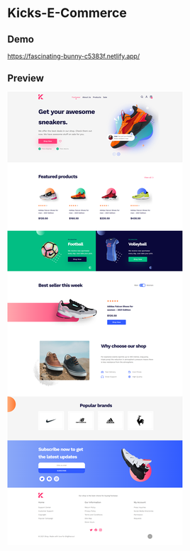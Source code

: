 # Kicks-E-Commerce

## Demo
https://fascinating-bunny-c5383f.netlify.app/

## Preview
![Preview](preview.png)